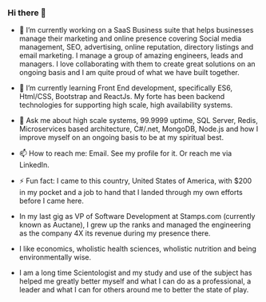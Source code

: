 ### Hi there 👋

- 🔭 I’m currently working on a SaaS Business suite that helps businesses manage their marketing and online presence covering Social media management, SEO, advertising, online reputation, directory listings and email marketing. I manage a group of amazing engineers, leads and managers. I love collaborating with them to create great solutions on an ongoing basis and I am quite proud of what we have built together.

- 🌱 I’m currently learning Front End development, specifically ES6, Html/CSS, Bootstrap and ReactJs. My forte has been backend technologies for supporting high scale, high availability systems.

- 💬 Ask me about high scale systems, 99.9999 uptime, SQL Server, Redis, Microservices based architecture, C#/.net, MongoDB, Node.js and how I improve myself on an ongoing basis to be at my spiritual best.

- 📫 How to reach me: Email. See my profile for it. Or reach me via LinkedIn.

- ⚡ Fun fact: I came to this country, United States of America, with $200 in my pocket and a job to hand that I landed through my own efforts before I came here. 

- In my last gig as VP of Software Development at Stamps.com (currently known as Auctane), I grew up the ranks and managed the engineering as the company 4X its revenue during my presence there.

- I like economics, wholistic health sciences, wholistic nutrition and being environmentally wise.

- I am a long time Scientologist and my study and use of the subject has helped me greatly better myself and what I can do as a professional, a leader and what I can for others around me to better the state of play.
